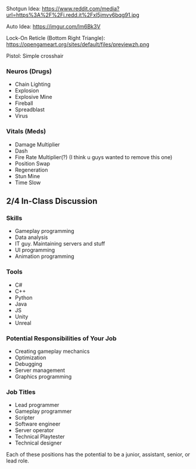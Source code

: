 Shotgun Idea:
<https://www.reddit.com/media?url=https%3A%2F%2Fi.redd.it%2Fxl5jmvv6bqg91.jpg>

Auto Idea:
<https://imgur.com/lm6Bk3V>

Lock-On Reticle (Bottom Right Triangle):
<https://opengameart.org/sites/default/files/previewzh.png>

Pistol: Simple crosshair

### Neuros (Drugs)

- Chain Lighting
- Explosion
- Explosive Mine
- Fireball
- Spreadblast
- Virus

### Vitals (Meds)

- Damage Multiplier
- Dash
- Fire Rate Multiplier(?) (I think u guys wanted to remove this one)
- Position Swap
- Regeneration
- Stun Mine
- Time Slow

## 2/4 In-Class Discussion

### Skills

- Gameplay programming
- Data analysis
- IT guy. Maintaining servers and stuff
- UI programming
- Animation programming

### Tools

- C#
- C++
- Python
- Java
- JS
- Unity
- Unreal

### Potential Responsibilities of Your Job

- Creating gameplay mechanics
- Optimization 
- Debugging
- Server management
- Graphics programming

### Job Titles

- Lead programmer
- Gameplay programmer
- Scripter
- Software engineer
- Server operator
- Technical Playtester
- Technical designer

Each of these positions has the potential to be a junior, assistant, senior, or lead role.

